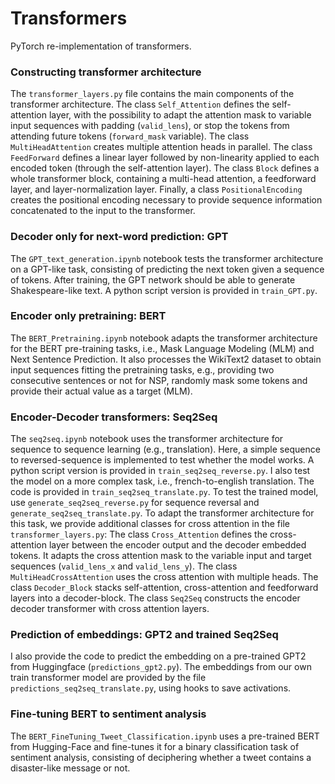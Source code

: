 # Transformers

PyTorch re-implementation of transformers. 

### Constructing transformer architecture
The `transformer_layers.py` file contains the main components of the transformer architecture.
The class `Self_Attention` defines the self-attention layer, with the possibility to adapt the attention mask to variable input sequences with padding (`valid_lens`), or stop the tokens from attending future tokens (`forward_mask` variable). 
The class `MultiHeadAttention` creates multiple attention heads in parallel. 
The class `FeedForward` defines a linear layer followed by non-linearity applied to each encoded token (through the self-attention layer). 
The class `Block` defines a whole transformer block, containing a multi-head attention, a feedforward layer, and layer-normalization layer. 
Finally, a class `PositionalEncoding` creates the positional encoding necessary to provide sequence information concatenated to the input to the transformer.

### Decoder only for next-word prediction: GPT
The `GPT_text_generation.ipynb` notebook tests the transformer architecture on a GPT-like task, consisting of predicting the next token given a sequence of tokens. After training, the GPT network should be able to generate Shakespeare-like text. A python script version is provided in `train_GPT.py`.

### Encoder only pretraining: BERT 
The `BERT_Pretraining.ipynb` notebook adapts the transformer architecture for the BERT pre-training tasks, i.e., Mask Language Modeling (MLM) and Next Sentence Prediction. It also processes the WikiText2 dataset to obtain input sequences fitting the pretraining tasks, e.g., providing two consecutive sentences or not for NSP, randomly mask some tokens and provide their actual value as a target (MLM). 

### Encoder-Decoder transformers: Seq2Seq 
The `seq2seq.ipynb` notebook uses the transformer architecture for sequence to sequence learning (e.g., translation). Here, a simple sequence to reversed-sequence is implemented to test whether the model works. A python script version is provided in `train_seq2seq_reverse.py`. I also test the model on a more complex task, i.e., french-to-english translation. The code is provided in `train_seq2seq_translate.py`. 
To test the trained model, use `generate_seq2seq_reverse.py` for sequence reversal and `generate_seq2seq_translate.py`. 
To adapt the transformer architecture for this task, we provide additional classes for cross attention in the file `transformer_layers.py`:
The class `Cross_Attention` defines the cross-attention layer between the encoder output and the decoder embedded tokens. It adapts the cross attention mask to the variable input and target sequences (`valid_lens_x` and `valid_lens_y`). 
The class `MultiHeadCrossAttention` uses the cross attention with multiple heads. 
The class `Decoder_Block` stacks self-attention, cross-attention and feedforward layers into a decoder-block. 
The class `Seq2Seq` constructs the encoder decoder transformer with cross attention layers. 

### Prediction of embeddings: GPT2 and trained Seq2Seq
I also provide the code to predict the embedding on a pre-trained GPT2 from Huggingface (`predictions_gpt2.py`). The embeddings from our own train transformer model are provided by the file `predictions_seq2seq_translate.py`, using hooks to save activations. 


### Fine-tuning BERT to sentiment analysis
The `BERT_FineTuning_Tweet_Classification.ipynb` uses a pre-trained BERT from Hugging-Face and fine-tunes it for a binary classification task of sentiment analysis, consisting of deciphering whether a tweet contains a disaster-like message or not. 










